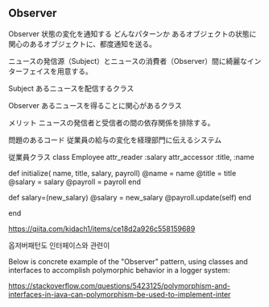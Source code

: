 ## Observer
Observer	状態の変化を通知する
どんなパターンか
あるオブジェクトの状態に関心のあるオブジェクトに、都度通知を送る。

ニュースの発信源（Subject）とニュースの消費者（Observer）間に綺麗なインターフェイスを用意する。

Subject
あるニュースを配信するクラス

Observer
あるニュースを得ることに関心があるクラス

メリット
ニュースの発信者と受信者の間の依存関係を排除する。

問題のあるコード
従業員の給与の変化を経理部門に伝えるシステム

従業員クラス
class Employee
  attr_reader :salary
  attr_accessor :title, :name

  def initialize( name, title, salary, payroll)
    @name = name
    @title = title
    @salary = salary
    @payroll = payroll
  end

  def salary=(new_salary)
    @salary = new_salary
    @payroll.update(self)
  end

end


https://qiita.com/kidach1/items/ce18d2a926c558159689







옵저버패턴도 인터페이스와 관련이

Below is concrete example of the "Observer" pattern, using classes and interfaces to accomplish polymorphic behavior in a logger system:

https://stackoverflow.com/questions/5423125/polymorphism-and-interfaces-in-java-can-polymorphism-be-used-to-implement-inter
